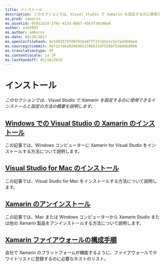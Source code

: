 ```yaml
---
title: インストール
description: このセクションでは、Visual Studio で Xamarin を設定するのに使用できるインストールと設定の方法の概要を説明します。
ms.prod: xamarin
ms.assetid: 0f813a14-2f0c-415d-8667-4563f3dc06e8
author: asb3993
ms.author: amburns
ms.date: 09/29/2017
ms.openlocfilehash: 9c5483579f08793da8fff3fc65e1c5e7ad3b94e4
ms.sourcegitcommit: 0a72c7dea020b965378b6314f558bf5360dbd066
ms.translationtype: HT
ms.contentlocale: ja-JP
ms.lasthandoff: 05/10/2018
---
```

# <a name="installation"></a>インストール

_このセクションでは、Visual Studio で Xamarin を設定するのに使用できるインストールと設定の方法の概要を説明します。_

##  <a name="installing-xamarin-in-visual-studio-on-windowscross-platformget-startedinstallationwindowsmd"></a>[Windows での Visual Studio の Xamarin のインストール](~/cross-platform/get-started/installation/windows.md)

この記事では、Windows コンピューターに Xamarin for Visual Studio をインストールする方法について説明します。

##  <a name="installing-visual-studio-for-macvisualstudiomacinstallation"></a>[Visual Studio for Mac のインストール](/visualstudio/mac/installation/)

この記事では、Visual Studio for Mac をインストールする方法について説明します。

##  <a name="uninstalling-xamarincross-platformget-startedinstallationuninstalling-xamarinmd"></a>[Xamarin のアンインストール](~/cross-platform/get-started/installation/uninstalling-xamarin.md)

この記事では、Mac または Windows コンピューターから Xamarin Studio または他の Xamarin 製品をアンインストールする方法について説明します。

##  <a name="xamarin-firewall-configuration-instructionsfirewallmd"></a>[Xamarin ファイアウォールの構成手順](firewall.md)

会社で Xamarin のプラットフォームが機能するように、ファイアウォールでホワイトリストに登録するのに必要なホストのリスト。
